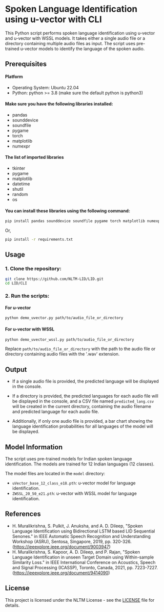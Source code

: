 
# Spoken Language Identification using u-vector with CLI

This Python script performs spoken language identification using u-vector and u-vector with WSSL models. It takes either a single audio file or a directory containing multiple audio files as input. The script uses pre-trained u-vector models to identify the language of the spoken audio.

## Prerequisites

#### Platform
- Operating System: Ubuntu 22.04
- Python: python >= 3.8 (make sure the default python is python3)

#### Make sure you have the following libraries installed:

- pandas
- sounddevice
- soundfile
- pygame
- torch
- matplotlib
- numexpr

#### The list of imported libraries

- tkinter
- pygame
- matplotlib
- datetime
- shutil
- random
- os

#### You can install these libraries using the following command:

```bash
pip install pandas sounddevice soundfile pygame torch matplotlib numexpr
```
Or,

```bash
pip install -r requirements.txt
```

## Usage

### 1. Clone the repository:

```bash
git clone https://github.com/NLTM-LID/LID.git
cd LID/CLI
```

### 2. Run the scripts:

#### For u-vector
```bash
python demo_uvector.py path/to/audio_file_or_directory
```
#### For u-vector with WSSL
```bash
python demo_uvector_wssl.py path/to/audio_file_or_directory
```

Replace `path/to/audio_file_or_directory` with the path to the audio file or directory containing audio files with the '.wav' extension.

## Output

- If a single audio file is provided, the predicted language will be displayed in the console.

- If a directory is provided, the predicted languages for each audio file will be displayed in the console, and a CSV file named `predicted_lang.csv` will be created in the current directory, containing the audio filename and predicted language for each audio file.

- Additionally, if only one audio file is provided, a bar chart showing the language identification probabilities for all languages of the model will be displayed.

## Model Information

The script uses pre-trained models for Indian spoken language identification. The models are trained for 12 Indian languages (12 classes).

The model files are located in the `model` directory:

- `uVector_base_12_class_e18.pth`: u-vector model for language identification.
- `ZWSSL_20_50_e21.pth`: u-vector with WSSL model for language identification.


## References
- H. Muralikrishna, S. Pulkit, J. Anuksha, and A. D. Dileep, "Spoken Language Identification using Bidirectional LSTM based LID Sequential Senones." in IEEE Automatic Speech Recognition and Understanding Workshop (ASRU), Sentosa, Singapore, 2019, pp. 320-326. (https://ieeexplore.ieee.org/document/9003947)
- H. Muralikrishna, S. Kapoor, A. D. Dileep, and P. Rajan, "Spoken Language Identification in unseen Target Domain using Within-sample Similarity Loss." in IEEE International Conference on Acoustics, Speech and Signal Processing (ICASSP), Toronto, Canada, 2021, pp. 7223-7227. (https://ieeexplore.ieee.org/document/9414090)


## License

This project is licensed under the NLTM License - see the [LICENSE](../LICENSE) file for details.
